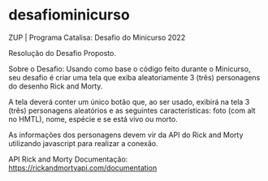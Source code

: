 # desafiominicurso
ZUP | Programa Catalisa: Desafio do Minicurso 2022

Resolução do Desafio Proposto.

Sobre o Desafio:
Usando como base o código feito durante o Minicurso, seu desafio é criar uma tela que exiba aleatoriamente 3 (três) personagens do desenho Rick and Morty. 

A tela deverá conter um único botão que, ao ser usado, exibirá na tela 3 (três) personagens aleatórios e as seguintes características: foto (com alt no HMTL), nome, espécie e se está vivo ou morto. 

As informações dos personagens devem vir da API do Rick and Morty utilizando javascript para realizar a conexão. 

API Rick and Morty Documentação:
https://rickandmortyapi.com/documentation